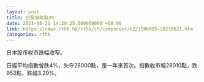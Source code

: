 ```yaml
---
layout: post
title: 日股低收逾3%
date: 2021-06-21 14:29:25.000000000 +08:00
link: https://news.rthk.hk/rthk/ch/component/k2/1596905-20210621.htm
categories: rthk
---
```


日本股市收市跌幅收窄。

日經平均指數曾跌4%，失守28000點，是一年來首次。指數收市報28010點，跌953點，跌幅3.29%。
